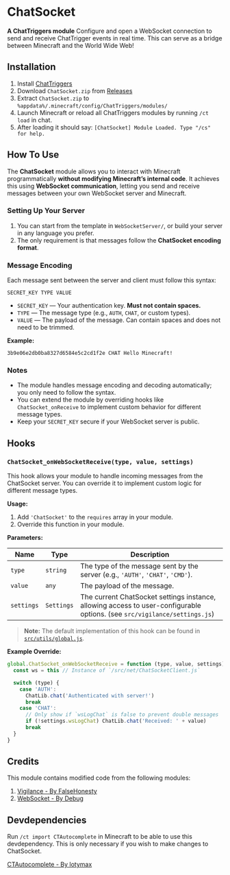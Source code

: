 # ChatSocket

**A ChatTriggers module**
Configure and open a WebSocket connection to send and receive ChatTrigger events in real time. This can serve as a bridge between Minecraft and the World Wide Web!

## Installation

1. Install [ChatTriggers](https://github.com/ChatTriggers/ChatTriggers/releases)
2. Download `ChatSocket.zip` from [Releases](https://github.com/Khoeckman/ChatSocket/releases/latest)
3. Extract `ChatSocket.zip` to `%appdata%/.minecraft/config/ChatTriggers/modules/`
4. Launch Minecraft or reload all ChatTriggers modules by running `/ct load` in chat.
5. After loading it should say: `[ChatSocket] Module Loaded. Type "/cs" for help.`

## How To Use

The **ChatSocket** module allows you to interact with Minecraft programmatically **without modifying Minecraft’s internal code**. It achieves this using **WebSocket communication**, letting you send and receive messages between your own WebSocket server and Minecraft.

### Setting Up Your Server

1. You can start from the template in `WebSocketServer/`, or build your server in any language you prefer.
2. The only requirement is that messages follow the **ChatSocket encoding format**.

### Message Encoding

Each message sent between the server and client must follow this syntax:

```
SECRET_KEY TYPE VALUE
```

- `SECRET_KEY` — Your authentication key. **Must not contain spaces.**
- `TYPE` — The message type (e.g., `AUTH`, `CHAT`, or custom types).
- `VALUE` — The payload of the message. Can contain spaces and does not need to be trimmed.

**Example:**

```
3b9e06e2db0ba8327d6584e5c2cd1f2e CHAT Hello Minecraft!
```

### Notes

- The module handles message encoding and decoding automatically; you only need to follow the syntax.
- You can extend the module by overriding hooks like `ChatSocket_onReceive` to implement custom behavior for different message types.
- Keep your `SECRET_KEY` secure if your WebSocket server is public.

## Hooks

### `ChatSocket_onWebSocketReceive(type, value, settings)`

This hook allows your module to handle incoming messages from the ChatSocket server. You can override it to implement custom logic for different message types.

**Usage:**

1. Add `'ChatSocket'` to the `requires` array in your module.
2. Override this function in your module.

**Parameters:**

| Name       | Type       | Description                                                                                                               |
| ---------- | ---------- | ------------------------------------------------------------------------------------------------------------------------- |
| `type`     | `string`   | The type of the message sent by the server (e.g., `'AUTH'`, `'CHAT'`, `'CMD'`).                                           |
| `value`    | `any`      | The payload of the message.                                                                                               |
| `settings` | `Settings` | The current ChatSocket settings instance, allowing access to user-configurable options. (see `src/vigilance/settings.js`) |

> **Note:** The default implementation of this hook can be found in [`src/utils/global.js`](src/utils/global.js).

**Example Override:**

```js
global.ChatSocket_onWebSocketReceive = function (type, value, settings) {
  const ws = this // Instance of `/src/net/ChatSocketClient.js`

  switch (type) {
    case 'AUTH':
      ChatLib.chat('Authenticated with server!')
      break
    case 'CHAT':
      // Only show if `wsLogChat` is false to prevent double messages
      if (!settings.wsLogChat) ChatLib.chat('Received: ' + value)
      break
  }
}
```

## Credits

This module contains modified code from the following modules:

1. [Vigilance - By FalseHonesty](https://chattriggers.com/modules/v/Vigilance)
2. [WebSocket - By Debug](https://chattriggers.com/modules/v/WebSocket)

## Devdependencies

Run `/ct import CTAutocomplete` in Minecraft to be able to use this devdependency.
This is only necessary if you wish to make changes to ChatSocket.

[CTAutocomplete - By lotymax](https://chattriggers.com/modules/v/CTAutocomplete)
